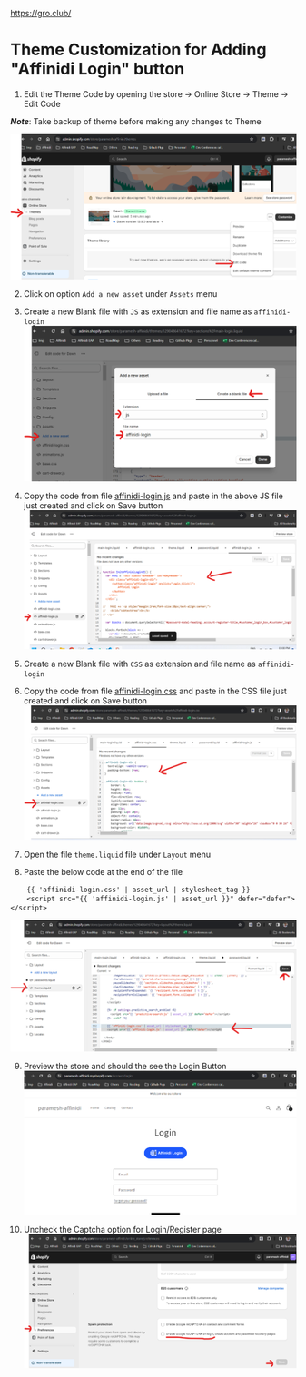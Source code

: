 
https://gro.club/

# Theme Customization for Adding "Affinidi Login" button

1. Edit the Theme Code by opening the store -> Online Store -> Theme -> Edit Code 

***Note***: Take backup of theme before making any changes to Theme

![theme-edit](./images/theme-edit.png)

2. Click on option `Add a new asset` under `Assets` menu

3. Create a new Blank file with `JS` as extension and file name as `affinidi-login` 
![create-asset-file](./images/create-asset-file.png)

4. Copy the code from file [affinidi-login.js](./affinidi-login.js) and paste in the above JS file just created and click on Save button
![affinidi-login-js](./images/affinidi-login-js.png)

5. Create a new Blank file with `CSS` as extension and file name as `affinidi-login` 

6. Copy the code from file [affinidi-login.css](./affinidi-login.css) and paste in the CSS file just created and click on Save button
![affinidi-login-css](./images/affinidi-login-css.png)

7. Open the file `theme.liquid` file under `Layout` menu 

8. Paste the below code at the end of the file
```
    {{ 'affinidi-login.css' | asset_url | stylesheet_tag }}
    <script src="{{ 'affinidi-login.js' | asset_url }}" defer="defer"></script>
```
![theme-liquid-update](./images/theme-liquid-update.png)

9. Preview the store and should the see the Login Button
![login-button](./images/login-button.png)

10. Uncheck the Captcha option for Login/Register page 
![disable-captcha](./images/disable-captcha.png)